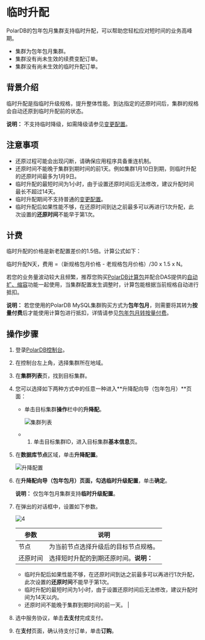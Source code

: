 # 临时升配

PolarDB的包年包月集群支持临时升配，可以帮助您轻松应对短时间的业务高峰期。

-   集群为包年包月集群。
-   集群没有尚未生效的续费变配订单。
-   集群没有尚未生效的临时升配订单。

## 背景介绍

临时升配是指临时升级规格，提升整体性能。到达指定的还原时间后，集群的规格会自动还原到临时升配前的状态。

**说明：** 不支持临时降级，如需降级请参见[变更配置](/cn.zh-CN/用户指南/弹性升降级/变更配置.md)。

## 注意事项

-   还原过程可能会出现闪断，请确保应用程序具备重连机制。
-   还原时间不能晚于集群到期时间的前1天。例如集群1月10日到期，则临时升配的还原时间最多为1月9日。
-   临时升配的最短时间为1小时，由于设置还原时间后无法修改，建议升配时间最长不超过14天。
-   临时升配期间不支持普通的[变更配置](/cn.zh-CN/用户指南/弹性升降级/变更配置.md)。
-   临时升配后如果性能不够，在还原时间到达之前最多可以再进行1次升配，此次设置的**还原时间**不能早于第1次。

## 计费

临时升配的价格是新老配置差价的1.5倍。计算公式如下：

临时升配N天，费用 =（新规格包月价格 - 老规格包月价格）/30 x 1.5 x N。

若您的业务量波动较大且频繁，推荐您购买[PolarDB计算包](/cn.zh-CN/用户指南/购买集群或存储包/使用计算包.md)并配合DAS提供的[自动扩、缩容](/cn.zh-CN/用户指南/诊断与优化/一键诊断/自治中心.md)功能一起使用，当集群配置发生调整时，计算包能根据当前规格自动进行抵扣。

**说明：** 若您使用的PolarDB MySQL集群购买方式为**包年包月**，则需要将其转为**按量付费**后才能使用计算包进行抵扣，详情请参见[包年包月转按量付费](/cn.zh-CN/用户指南/购买集群或存储包/包年包月转按量付费.md)。

## 操作步骤

1.  登录[PolarDB控制台](https://polardb.console.aliyun.com/)。

2.  在控制台左上角，选择集群所在地域。

3.  在**集群列表**页，找到目标集群。

4.  您可以选择如下两种方式中的任意一种进入**升降配向导（包年包月）**页面：

    -   单击目标集群**操作**栏中的**升降配**。

        ![集群列表](https://static-aliyun-doc.oss-cn-hangzhou.aliyuncs.com/assets/img/zh-CN/0040359951/p13607.png)

    -   1.  单击目标集群ID，进入目标集群**基本信息**页。
2.  在**数据库节点**区域，单击**升降配置**。

    ![升降配置](https://static-aliyun-doc.oss-cn-hangzhou.aliyuncs.com/assets/img/zh-CN/0040359951/p129057.png)

5.  在**升降配向导（包年包月）**页面，勾选**临时升级配置**，单击**确定**。

    **说明：** 仅包年包月集群支持**临时升级配置**。

6.  在弹出的对话框中，设置如下参数。

    ![4](https://static-aliyun-doc.oss-cn-hangzhou.aliyuncs.com/assets/img/zh-CN/0040359951/p129059.png)

    |参数|说明|
    |--|--|
    |节点|为当前节点选择升级后的目标节点规格。|
    |还原时间|选择短时升配的到期还原时间。**说明：**

    -   临时升配后如果性能不够，在还原时间到达之前最多可以再进行1次升配，此次设置的**还原时间**不能早于第1次。
    -   临时升配的最短时间为1小时，由于设置还原时间后无法修改，建议升配时间为14天以内。
    -   还原时间不能晚于集群到期时间的前一天。 |

7.  选中服务协议，单击**去支付**完成支付。

8.  在**支付**页面，确认待支付订单，单击**订购**。


